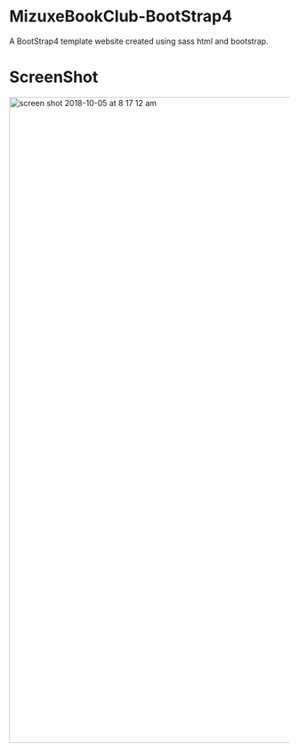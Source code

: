 #  MizuxeBookClub-BootStrap4

A BootStrap4 template website created using sass html and bootstrap.


# ScreenShot

<img width="1158" alt="screen shot 2018-10-05 at 8 17 12 am" src="https://user-images.githubusercontent.com/28902787/46543979-2e678600-c877-11e8-9fd2-7f39cbc12a2c.png">
